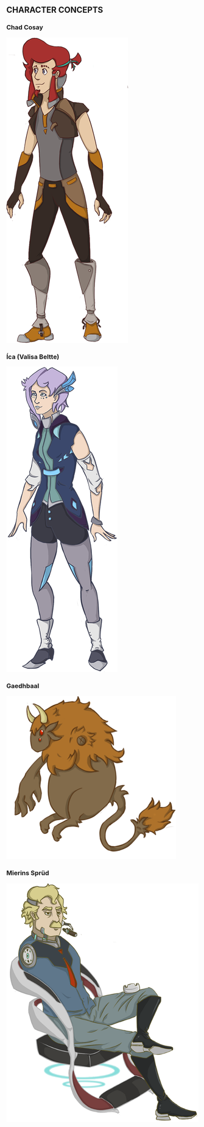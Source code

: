 ## CHARACTER CONCEPTS

### Chad Cosay
![Chad Cosay](https://github.com/ShadowOfDragons/AustraNlia/blob/master/ConceptArt/Characters/concept_character_01.png)

### Íca (Valisa Beltte)
![Íca](https://github.com/ShadowOfDragons/AustraNlia/blob/master/ConceptArt/Characters/concept_character_02.png)

### Gaedhbaal
![Gaedhbaal](https://github.com/ShadowOfDragons/AustraNlia/blob/master/ConceptArt/Characters/concept_character_03.png)

### Mierins Sprüd
![Mierins Sprüd](https://github.com/ShadowOfDragons/AustraNlia/blob/master/ConceptArt/Characters/concept_character_04.png)
